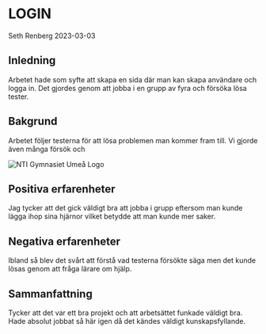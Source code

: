  # LOGIN

Seth Renberg 2023-03-03

## Inledning
Arbetet hade som syfte att skapa en sida där man kan skapa användare och logga in. Det gjordes genom att jobba i en grupp av fyra och försöka lösa tester. 

## Bakgrund

Arbetet följer testerna för att lösa problemen man kommer fram till. Vi gjorde även många försök och 

![NTI Gymnasiet Umeå Logo](https://cdn.discordapp.com/attachments/564722689122631715/1078646681085677599/20230224_081224.jpg)

## Positiva erfarenheter

Jag tycker att det gick väldigt bra att jobba i grupp eftersom man kunde lägga ihop sina hjärnor vilket betydde att man kunde mer saker. 

## Negativa erfarenheter

Ibland så blev det svårt att förstå vad testerna försökte säga men det kunde lösas genom att fråga lärare om hjälp.

## Sammanfattning

Tycker att det var ett bra projekt och att arbetsättet funkade väldigt bra. Hade absolut jobbat så här igen då det kändes väldigt kunskapsfyllande.